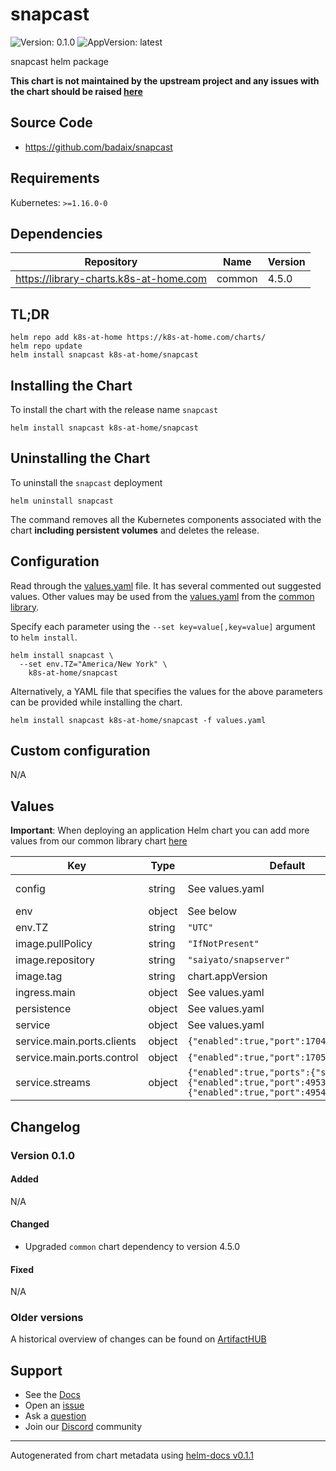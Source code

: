 # snapcast

![Version: 0.1.0](https://img.shields.io/badge/Version-0.1.0-informational?style=flat-square) ![AppVersion: latest](https://img.shields.io/badge/AppVersion-latest-informational?style=flat-square)

snapcast helm package

**This chart is not maintained by the upstream project and any issues with the chart should be raised [here](https://github.com/k8s-at-home/charts/issues/new/choose)**

## Source Code

* <https://github.com/badaix/snapcast>

## Requirements

Kubernetes: `>=1.16.0-0`

## Dependencies

| Repository | Name | Version |
|------------|------|---------|
| https://library-charts.k8s-at-home.com | common | 4.5.0 |

## TL;DR

```console
helm repo add k8s-at-home https://k8s-at-home.com/charts/
helm repo update
helm install snapcast k8s-at-home/snapcast
```

## Installing the Chart

To install the chart with the release name `snapcast`

```console
helm install snapcast k8s-at-home/snapcast
```

## Uninstalling the Chart

To uninstall the `snapcast` deployment

```console
helm uninstall snapcast
```

The command removes all the Kubernetes components associated with the chart **including persistent volumes** and deletes the release.

## Configuration

Read through the [values.yaml](./values.yaml) file. It has several commented out suggested values.
Other values may be used from the [values.yaml](https://github.com/k8s-at-home/library-charts/tree/main/charts/stable/common/values.yaml) from the [common library](https://github.com/k8s-at-home/library-charts/tree/main/charts/stable/common).

Specify each parameter using the `--set key=value[,key=value]` argument to `helm install`.

```console
helm install snapcast \
  --set env.TZ="America/New York" \
    k8s-at-home/snapcast
```

Alternatively, a YAML file that specifies the values for the above parameters can be provided while installing the chart.

```console
helm install snapcast k8s-at-home/snapcast -f values.yaml
```

## Custom configuration

N/A

## Values

**Important**: When deploying an application Helm chart you can add more values from our common library chart [here](https://github.com/k8s-at-home/library-charts/tree/main/charts/stable/common)

| Key | Type | Default | Description |
|-----|------|---------|-------------|
| config | string | See values.yaml | Snapserver configuration, see https://github.com/badaix/snapcast/blob/master/doc/configuration.md |
| env | object | See below | environment variables. |
| env.TZ | string | `"UTC"` | Set the container timezone |
| image.pullPolicy | string | `"IfNotPresent"` | image pull policy |
| image.repository | string | `"saiyato/snapserver"` | image repository |
| image.tag | string | chart.appVersion | image tag |
| ingress.main | object | See values.yaml | Enable and configure ingress settings for the chart under this key. |
| persistence | object | See values.yaml | Configure persistence settings for the chart under this key. |
| service | object | See values.yaml | Configures service settings for the chart. |
| service.main.ports.clients | object | `{"enabled":true,"port":1704}` | Snapcast clients connect on port 1704 (default) |
| service.main.ports.control | object | `{"enabled":true,"port":1705}` | Snapcast control on port 1705 (default) |
| service.streams | object | `{"enabled":true,"ports":{"stream1":{"enabled":true,"port":4953},"stream2":{"enabled":true,"port":4954}}}` | Configure stream ports when using TCP server sockets as snapserver input streams |

## Changelog

### Version 0.1.0

#### Added

N/A

#### Changed

* Upgraded `common` chart dependency to version 4.5.0

#### Fixed

N/A

### Older versions

A historical overview of changes can be found on [ArtifactHUB](https://artifacthub.io/packages/helm/k8s-at-home/snapcast?modal=changelog)

## Support

- See the [Docs](https://docs.k8s-at-home.com/our-helm-charts/getting-started/)
- Open an [issue](https://github.com/k8s-at-home/charts/issues/new/choose)
- Ask a [question](https://github.com/k8s-at-home/organization/discussions)
- Join our [Discord](https://discord.gg/sTMX7Vh) community

----------------------------------------------
Autogenerated from chart metadata using [helm-docs v0.1.1](https://github.com/k8s-at-home/helm-docs/releases/v0.1.1)

